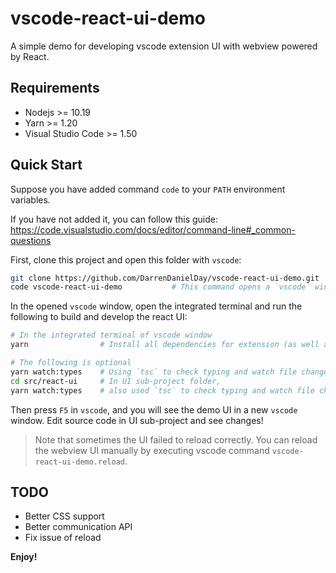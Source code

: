 # vscode-react-ui-demo

A simple demo for developing vscode extension UI with webview powered by React.

## Requirements

- Nodejs >= 10.19
- Yarn >= 1.20
- Visual Studio Code >= 1.50

## Quick Start

Suppose you have added command `code` to your `PATH` environment variables.

If you have not added it, you can follow this guide: <https://code.visualstudio.com/docs/editor/command-line#_common-questions>

First, clone this project and open this folder with `vscode`:

```sh
git clone https://github.com/DarrenDanielDay/vscode-react-ui-demo.git
code vscode-react-ui-demo           # This command opens a `vscode` window.
```

In the opened `vscode` window, open the integrated terminal and run the following to build and develop the react UI:

```sh
# In the integrated terminal of vscode window
yarn                # Install all dependencies for extension (as well as dependencies of UI sub-project).

# The following is optional
yarn watch:types    # Using `tsc` to check typing and watch file changes.
cd src/react-ui     # In UI sub-project folder,
yarn watch:types    # also used `tsc` to check typing and watch file changes.
```

Then press `F5` in `vscode`, and you will see the demo UI in a new `vscode` window. Edit source code in UI sub-project and see changes!

> Note that sometimes the UI failed to reload correctly. You can reload the webview UI manually by executing vscode command `vscode-react-ui-demo.reload`.

## TODO

- Better CSS support
- Better communication API
- Fix issue of reload

**Enjoy!**
